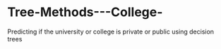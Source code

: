 # Tree-Methods---College-
Predicting if the university or college is private or public using decision trees
